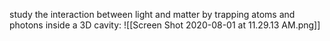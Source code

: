 study the interaction between light and matter by trapping atoms and photons inside a 3D cavity:
![[Screen Shot 2020-08-01 at 11.29.13 AM.png]]